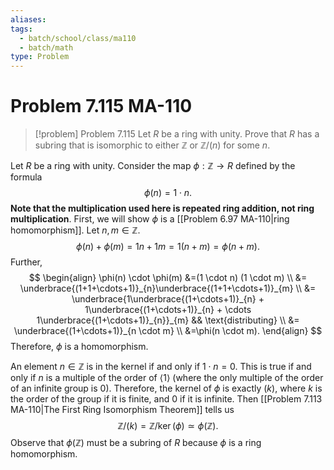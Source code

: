 ```yaml
---
aliases: 
tags:
  - batch/school/class/ma110
  - batch/math
type: Problem
---
```

# Problem 7.115 MA-110

> [!problem] Problem 7.115
> Let $R$ be a ring with unity. Prove that $R$ has a subring that is isomorphic to either $\mathbb{Z}$ or $\mathbb{Z}/(n)$ for some $n$.

Let $R$ be a ring with unity. Consider the map $\phi: \mathbb{Z}\longrightarrow R$ defined by the formula
$$
\phi(n) = 1 \cdot n.
$$
**Note that the  multiplication used here is repeated ring addition, not ring multiplication**. First, we will show $\phi$ is a [[Problem 6.97 MA-110|ring homomorphism]]. Let $n,m \in \mathbb{Z}$.
$$
\phi(n) + \phi(m) = 1n + 1m = 1(n+m) = \phi(n+m).
$$
Further,
$$
\begin{align}
\phi(n) \cdot \phi(m) &=(1 \cdot n)  (1 \cdot m) \\
&= \underbrace{(1+1+\cdots+1)}_{n}\underbrace{(1+1+\cdots+1)}_{m} \\
&= \underbrace{1\underbrace{(1+\cdots+1)}_{n} + 1\underbrace{(1+\cdots+1)}_{n} + \cdots 1\underbrace{(1+\cdots+1)}_{n}}_{m} && \text{distributing} \\
&= \underbrace{(1+\cdots+1)}_{n \cdot m} \\
&=\phi(n \cdot m).
\end{align}
$$
Therefore, $\phi$ is a homomorphism.

An element $n \in \mathbb{Z}$ is in the kernel if and only if $1 \cdot n=0$. This is true if and only if $n$ is a multiple of the order of $\langle 1\rangle$ (where the only multiple of the order of an infinite group is $0$). Therefore, the kernel of $\phi$ is exactly $(k)$, where $k$ is the order of the group if it is finite, and $0$ if it is infinite. Then [[Problem 7.113 MA-110|The First Ring Isomorphism Theorem]] tells us
$$
\mathbb{Z}/(k) =\mathbb{Z}/\ker(\phi) \simeq \phi(\mathbb{Z}).
$$
Observe that $\phi(\mathbb{Z})$ must be a subring of $R$ because $\phi$ is a ring homomorphism.